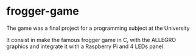 # frogger-game

The game was a final project for a programming subject at the University

It consist in make the famous frogger game in C, with the ALLEGRO graphics and integrate it with a Raspberry Pi and 4 LEDs panel.
